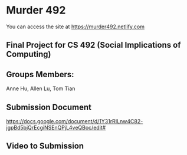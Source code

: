 # Murder 492
You can access the site at https://murder492.netlify.com

## Final Project for CS 492 (Social Implications of Computing)

## Groups Members: 
Anne Hu, Allen Lu, Tom Tian

## Submission Document
https://docs.google.com/document/d/1Y31rRILnw4C82-jgpBd5bjQrEcgiNSEnQPjL4veQBoc/edit#

## Video to Submission